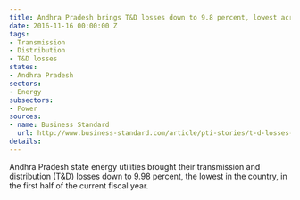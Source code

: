 ```yaml
---
title: Andhra Pradesh brings T&D losses down to 9.8 percent, lowest across all states
date: 2016-11-16 00:00:00 Z
tags:
- Transmission
- Distribution
- T&D losses
states:
- Andhra Pradesh
sectors:
- Energy
subsectors:
- Power
sources:
- name: Business Standard
  url: http://www.business-standard.com/article/pti-stories/t-d-losses-in-andhra-pradesh-dip-to-9-98-per-cent-116111300403_1.html
details: 
---
```


Andhra Pradesh state energy utilities brought their transmission and distribution (T&D) losses down to 9.98 percent, the lowest in the country, in the first half of the current fiscal year.
